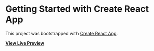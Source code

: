# Getting Started with Create React App

This project was bootstrapped with [Create React App](https://github.com/facebook/create-react-app).



**[View Live Preview](https://benevolent-manatee-934ce4.netlify.app/)**
